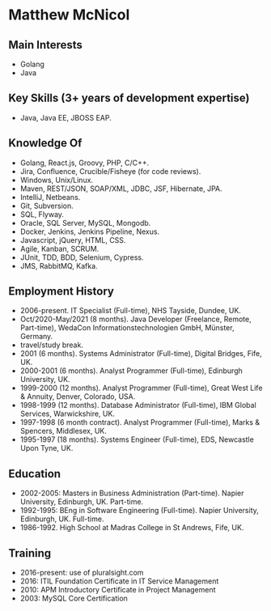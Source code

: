 
# Matthew McNicol

## Main Interests
* Golang
* Java

## Key Skills (3+ years of development expertise)
* Java, Java EE, JBOSS EAP.

## Knowledge Of
* Golang, React.js, Groovy, PHP, C/C++.
* Jira, Confluence, Crucible/Fisheye (for code reviews).
* Windows, Unix/Linux.
* Maven, REST/JSON, SOAP/XML, JDBC, JSF, Hibernate, JPA.
* IntelliJ, Netbeans.
* Git, Subversion.
* SQL, Flyway.
* Oracle, SQL Server, MySQL, Mongodb.
* Docker, Jenkins, Jenkins Pipeline, Nexus.
* Javascript, jQuery, HTML, CSS.
* Agile, Kanban, SCRUM.
* JUnit, TDD, BDD, Selenium, Cypress.
* JMS, RabbitMQ, Kafka.

## Employment History 
* 2006-present. IT Specialist (Full-time), NHS Tayside, Dundee, UK.
* Oct/2020-May/2021 (8 months). Java Developer (Freelance, Remote, Part-time), WedaCon Informationstechnologien GmbH, Münster, Germany.
* travel/study break.
* 2001 (6 months). Systems Administrator (Full-time), Digital Bridges, Fife, UK.
* 2000-2001 (6 months). Analyst Programmer (Full-time), Edinburgh University, UK.
* 1999-2000 (12 months). Analyst Programmer (Full-time), Great West Life & Annuity, Denver, Colorado, USA.
* 1998-1999 (12 months). Database Administrator (Full-time), IBM Global Services, Warwickshire, UK.
* 1997-1998 (6 month contract). Analyst Programmer (Full-time), Marks & Spencers, Middlesex, UK.
* 1995-1997 (18 months). Systems Engineer (Full-time), EDS, Newcastle Upon Tyne, UK.

## Education 
* 2002-2005: Masters in Business Administration (Part-time). Napier University, Edinburgh, UK. Part-time. 
* 1992-1995: BEng in Software Engineering (Full-time). Napier University, Edinburgh, UK. Full-time. 
* 1986-1992. High School at Madras College in St Andrews, Fife, UK.

## Training 
* 2016-present: use of pluralsight.com
* 2016: ITIL Foundation Certificate in IT Service Management
* 2010: APM Introductory Certificate in Project Management
* 2003: MySQL Core Certification
